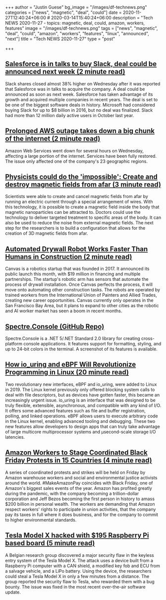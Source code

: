 +++
author = "Justin Guese"
bg_image = "/images/df-technews.png"
categories = ["news", "magnetic", "deal", "could"]
date = 2020-11-27T12:40:24+06:00 # 2020-03-14T15:40:24+06:00
description = "Tech NEWS 2020-11-27 - topics: magnetic, deal, could, amazon, workers, features"
image = "/images/df-technews.png"
tags = ["news", "magnetic", "deal", "could", "amazon", "workers", "features", "linux", "announced", "next"]
title = "Tech NEWS 2020-11-27"
type = "post"

+++

## [Salesforce is in talks to buy Slack, deal could be announced next week (2 minute read)](https://www.cnbc.com/2020/11/25/slack-shares-jump-following-report-of-possible-salesforce-acquisition.html/1/010001760962fa9a-c60e77d0-7ee4-4433-9e81-1925e0cd9370-000000/Fi_hubctrC7unoE8oWUILEL9FNYyCzd6APsSTkUsB70=169)

Slack shares closed almost 38% higher on Wednesday after it was reported that Salesforce was in talks to acquire the company. A deal could be announced as soon as next week. Salesforce has taken advantage of its growth and acquired multiple companies in recent years. The deal is set to be one of the biggest software deals in history. Microsoft had considered buying Slack for up to $8 billion in 2016, but no deal was finalized. Slack had more than 12 million daily active users in October last year.

## [Prolonged AWS outage takes down a big chunk of the internet (2 minute read)](https://www.theverge.com/2020/11/25/21719396/amazon-web-services-aws-outage-down-internet/1/010001760962fa9a-c60e77d0-7ee4-4433-9e81-1925e0cd9370-000000/fnWwX42KQp4GpncYBQc3CYPouGVwO_0A3QlLNSl4PZ8=169)

Amazon Web Services went down for several hours on Wednesday, affecting a large portion of the internet. Services have been fully restored. The issue only affected one of the company's 23 geographic regions.

## [Physicists could do the 'impossible': Create and destroy magnetic fields from afar (3 minute read)](https://www.livescience.com/magnetic-fields-created-from-afar.html/1/010001760962fa9a-c60e77d0-7ee4-4433-9e81-1925e0cd9370-000000/ZSzxLL-RCynVY6UMdHiF0lWpSa_IdttD2Bsl14d4GlU=169)

Scientists were able to create and cancel magnetic fields from afar by running an electric current through a special arrangement of wires. With this technology, it is possible to create a magnetic field inside the body that magnetic nanoparticles can be attracted to. Doctors could use the technology to deliver targeted treatment to specific areas of the body. It can also be used to reduce the noise from external magnetic fields. The next step for the researchers is to build a configuration that allows for the creation of 3D magnetic fields from afar.

## [Automated Drywall Robot Works Faster Than Humans in Construction (2 minute read)](https://interestingengineering.com/automated-drywall-robot-works-faster-than-humans-in-construction/1/010001760962fa9a-c60e77d0-7ee4-4433-9e81-1925e0cd9370-000000/YkCjyJVfDjd5l3O3MBVXj7ubwWpC2Ojii2bpMaRUDDM=169)

Canvas is a robotics startup that was founded in 2017. It announced its public launch this month, with $19 million in financing and multiple partnerships. The startup's robotic arm has sensors that automate the process of drywall installation. Once Canvas perfects the process, it will move onto automating other construction tasks. The robots are operated by trained workers from the International Union of Painters and Allied Trades, creating new career opportunities. Canvas currently only operates in the San Francisco Bay Area, but it plans to expand to other cities as the robotic and AI worker market has seen a boom in recent months.

## [Spectre.Console (GitHub Repo)](https://github.com/spectresystems/spectre.console/1/010001760962fa9a-c60e77d0-7ee4-4433-9e81-1925e0cd9370-000000/hoyNlt1vvHSy7t-d0VE2bfgMMIEYYPfN1RPfF3amRzs=169)

Spectre.Console is a .NET 5/.NET Standard 2.0 library for creating cross-platform console applications. It features support for formatting, styling, and up to 24-bit colors in the terminal. A screenshot of its features is available.

## [How io_uring and eBPF Will Revolutionize Programming in Linux (20 minute read)](https://www.scylladb.com/2020/05/05/how-io_uring-and-ebpf-will-revolutionize-programming-in-linux//1/010001760962fa9a-c60e77d0-7ee4-4433-9e81-1925e0cd9370-000000/Lk_xegnvMufyKGodffIbzk1yHLUxQlVvyk8KrGfrXiY=169)

Two revolutionary new interfaces, eBPF and io_uring, were added to Linux in 2019. The Linux kernel previously only offered blocking system calls to deal with file descriptors, but as devices have gotten faster, this became an increasingly urgent issue. io_uring is an interface that was designed to be truly flexible, extensible, asynchronous, and compatible with any kind of I/O. It offers some advanced features such as file and buffer registration, polling, and linked operations. eBPF allows users to execute arbitrary code in the Linux kernel, enabling advanced tooling and debugging. These two new features allow developers to design apps that can truly take advantage of large multicore multiprocessor systems and  µsecond-scale storage I/O latencies.

## [Amazon Workers to Stage Coordinated Black Friday Protests in 15 Countries (4 minute read)](https://www.vice.com/en/article/epdvzp/amazon-workers-to-stage-coordinated-black-friday-protests-in-12-countries/1/010001760962fa9a-c60e77d0-7ee4-4433-9e81-1925e0cd9370-000000/xl3HgrpfNZPkSQsmTdLjoLEQaSl44Zu4NaYSMKmdPuk=169)

A series of coordinated protests and strikes will be held on Friday by Amazon warehouse workers and social and environmental justice activists around the world. #MakeAmazonPay coincides with Black Friday, one of Amazon's biggest sales events of the year. Amazon has profited greatly during the pandemic, with the company becoming a trillion-dollar corporation and Jeff Bezos becoming the first person in history to amass $200 billion in personal wealth. The workers are demanding that Amazon respect workers' rights to participate in union activities, that the company pay its taxes in full where it does business, and for the company to commit to higher environmental standards.

## [Tesla Model X hacked with $195 Raspberry Pi based board (5 minute read)](https://www.embedded.com/tesla-model-x-hacked-with-195-raspberry-pi-based-board//1/010001760962fa9a-c60e77d0-7ee4-4433-9e81-1925e0cd9370-000000/ZbUZ4PY5mKVT7lFFSquUjyzpbeRtx48FDVCYWc5qfSE=169)

A Belgian research group discovered a major security flaw in the keyless entry system of the Tesla Model X. The attack uses a device built from a Raspberry Pi computer with a CAN shield, a modified key fob and ECU from a salvage vehicle, and a LiPo battery. Using the device, the researchers could steal a Tesla Model X in only a few minutes from a distance. The group reported the security flaw to Tesla, who rewarded them with a bug bounty. The issue was fixed in the most recent over-the-air software update.

